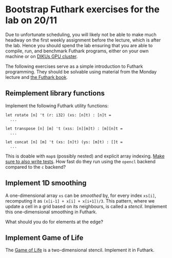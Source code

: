 # Bootstrap Futhark exercises for the lab on 20/11

Due to unfortunate scheduling, you will likely not be able to make
much headway on the first weekly assignment before the lecture, which
is after the lab.  Hence you should spend the lab ensuring that you
are able to compile, run, and benchmark Futhark programs, either on
your own machine or on [DIKUs GPU
cluster](https://github.com/diku-dk/pfp-e2019-pub#practical-information).

The following exercises serve as a simple introduction to Futhark
programming.  They should be solvable using material from the Monday
lecture and [the Futhark book](https://futhark-book.readthedocs.io).

## Reimplement library functions

Implement the following Futhark utility functions:

```
let rotate [n] 't (r: i32) (xs: [n]t) : [n]t =
  ...

let transpose [n] [m] 't (xss: [n][m]t) : [m][n]t =
  ...

let concat [n] [m] 't (xs: [n]t) (ys: [m]t) : []t =
  ...

```

This is doable with `map`s (possibly nested) and explicit array
indexing.  [Make sure to also write
tests](https://futhark-book.readthedocs.io/en/latest/practical-matters.html#testing-and-debugging).
How fast do they run using the `opencl` backend compared to the `c`
backend?

## Implement 1D smoothing

A one-dimensional array `xs` can be *smoothed* by, for every index
`xs[i]`, recomputing it as `(x[i-1] + x[i] + x[i+1])/3`.  This
pattern, where we update a cell in a grid based on its neighbours, is
called a *stencil*.  Implement this one-dimensional smoothing in
Futhark.

What should you do for elements at the edge?

## Implement Game of Life

The [Game of
Life](https://en.wikipedia.org/wiki/Conway%27s_Game_of_Life) is a
two-dimensional stencil.  Implement it in Futhark.
